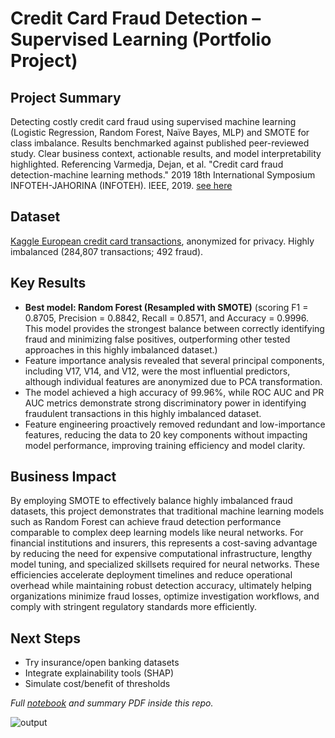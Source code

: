 # Credit Card Fraud Detection – Supervised Learning (Portfolio Project)

## Project Summary
Detecting costly credit card fraud using supervised machine learning (Logistic Regression, Random Forest, Naïve Bayes, MLP) and SMOTE for class imbalance. Results benchmarked against published peer-reviewed study. Clear business context, actionable results, and model interpretability highlighted. 
Referencing Varmedja, Dejan, et al. "Credit card fraud detection-machine learning methods." 2019 18th International Symposium INFOTEH-JAHORINA (INFOTEH). IEEE, 2019. [see here](https://github.com/cyfangus/fraud_detection_supervised_learning/blob/main/Credit_Card_Fraud_Detection_-_Machine_Learning_methods.pdf)

## Dataset
[Kaggle European credit card transactions](https://www.kaggle.com/datasets/mlg-ulb/creditcardfraud), anonymized for privacy. Highly imbalanced (284,807 transactions; 492 fraud).

## Key Results
- **Best model: Random Forest (Resampled with SMOTE)** (scoring F1 = 0.8705, Precision = 0.8842, Recall = 0.8571, and Accuracy = 0.9996.
  This model provides the strongest balance between correctly identifying fraud and minimizing false positives, outperforming other tested approaches in this highly imbalanced dataset.)
- Feature importance analysis revealed that several principal components, including V17, V14, and V12, were the most influential predictors, although individual features are anonymized due to PCA transformation.
- The model achieved a high accuracy of 99.96%, while ROC AUC and PR AUC metrics demonstrate strong discriminatory power in identifying fraudulent transactions in this highly imbalanced dataset.
- Feature engineering proactively removed redundant and low-importance features, reducing the data to 20 key components without impacting model performance, improving training efficiency and model clarity.

## Business Impact
By employing SMOTE to effectively balance highly imbalanced fraud datasets, this project demonstrates that traditional machine learning models such as Random Forest can achieve fraud detection performance comparable to complex deep learning models like neural networks. For financial institutions and insurers, this represents a cost-saving advantage by reducing the need for expensive computational infrastructure, lengthy model tuning, and specialized skillsets required for neural networks. These efficiencies accelerate deployment timelines and reduce operational overhead while maintaining robust detection accuracy, ultimately helping organizations minimize fraud losses, optimize investigation workflows, and comply with stringent regulatory standards more efficiently.

## Next Steps
- Try insurance/open banking datasets
- Integrate explainability tools (SHAP)
- Simulate cost/benefit of thresholds

*Full [notebook]((https://github.com/cyfangus/fraud_detection_supervised_learning/blob/main/fraud_detection_supervised_learning.ipynb)) and summary PDF inside this repo.*

![output](https://github.com/user-attachments/assets/0114c055-37ae-4532-89fc-a8eb2513c833)

